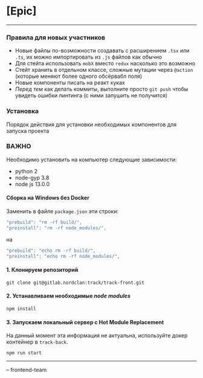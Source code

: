 # [Epic]

---

### Правила для новых участников

- Новые файлы по-возможности создавать с расширением `.tsx` или `.ts`, их можно импортировать из `.js` файлов как обычно
- Для стейта использовать `mobX` вместо `redux` насколько это возможно
- Стейт хранить в отдельном классе, сложные мутации через `@action` (которые меняют более одного обсёрвабл поля)
- Новые компоненты писать на реакт хуках
- _Перед тем_ как делать коммиты, выполните просто `git push` чтобы увидеть ошибки линтинга (с ними запушить не получится)

### Установка

Порядок действия для установки необходимых компонентов для запуска проекта

### ВАЖНО

Необходимо установить на компьютер следующие зависимости:

- python 2
- node-gyp 3.8
- node js 13.0.0

#### Сборка на Windows без Docker

Заменить в файле `package.json` эти строки:

```js
"prebuild": "rm -rf build/",
"preinstall": "rm -rf node_modules/",
```

на

```js
"prebuild": "echo rm -rf build/",
"preinstall": "echo rm -rf node_modules/",
```

#### 1. Клонируем репозиторий

    git clone git@gitlab.nordclan:track/track-front.git

#### 2. Устанавливаем необходимые _node modules_

    npm install

#### 3. Запускаем локальный сервер с Hot Module Replacement

На данный момент эта информация не актуальна, используйте докер контейнер в `track-back`.

    npm run start

---

– frontend-team
